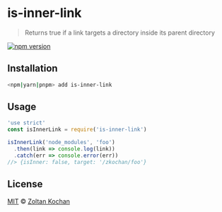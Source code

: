 # is-inner-link

> Returns true if a link targets a directory inside its parent directory

<!--@shields('npm')-->
[![npm version](https://img.shields.io/npm/v/is-inner-link.svg)](https://www.npmjs.com/package/is-inner-link)
<!--/@-->

## Installation

```sh
<npm|yarn|pnpm> add is-inner-link
```

## Usage

```js
'use strict'
const isInnerLink = require('is-inner-link')

isInnerLink('node_modules', 'foo')
  .then(link => console.log(link))
  .catch(err => console.error(err))
//> {isInner: false, target: '/zkochan/foo'}
```

## License

[MIT](./LICENSE) © [Zoltan Kochan](https://www.kochan.io)

